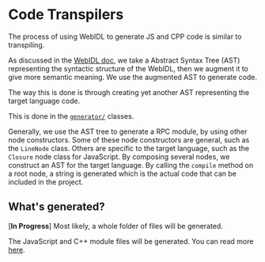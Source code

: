 # Code Transpilers

The process of using WebIDL to generate JS and CPP code is similar to transpiling.

As discussed in the [WebIDL doc](https://github.com/meltuhamy/native-calls/tree/master/docs/webidl.md), we take a Abstract Syntax Tree (AST) representing the syntactic structure of the WebIDL, then we augment it to give more semantic meaning. We use the augmented AST to generate code.

The way this is done is through creating yet another AST representing the target language code.

This is done in the [```generator/```](https://github.com/meltuhamy/native-calls/tree/master/generator/) classes.

Generally, we use the AST tree to generate a RPC module, by using other node constructors. Some of these node constructors are general, such as the ```LineNode``` class. Others are specific to the target language, such as the ```Closure``` node class for JavaScript. By composing several nodes, we construct an AST for the target language. By calling the ```compile``` method on a root node, a string is generated which is the actual code that can be included in the project.

## What's generated?
[**In Progress**] Most likely, a whole folder of files will be generated.

The JavaScript and C++ module files will be generated. You can read more [here](https://github.com/meltuhamy/native-calls/blob/master/docs/RPC-Modules.md).
